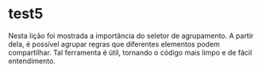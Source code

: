 # test5
Nesta lição foi mostrada a importância do seletor de agrupamento. A partir dela, é possível agrupar regras que diferentes elementos podem compartilhar. Tal ferramenta é útil, tornando o código mais limpo e de fácil entendimento.